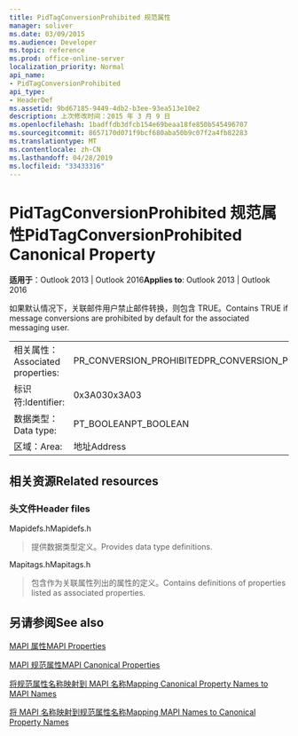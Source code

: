 ```yaml
---
title: PidTagConversionProhibited 规范属性
manager: soliver
ms.date: 03/09/2015
ms.audience: Developer
ms.topic: reference
ms.prod: office-online-server
localization_priority: Normal
api_name:
- PidTagConversionProhibited
api_type:
- HeaderDef
ms.assetid: 9bd67185-9449-4db2-b3ee-93ea513e10e2
description: 上次修改时间：2015 年 3 月 9 日
ms.openlocfilehash: 1badffdb3dfcb154e69beaa18fe850b545496707
ms.sourcegitcommit: 8657170d071f9bcf680aba50b9c07f2a4fb82283
ms.translationtype: MT
ms.contentlocale: zh-CN
ms.lasthandoff: 04/28/2019
ms.locfileid: "33433316"
---
```

# <a name="pidtagconversionprohibited-canonical-property"></a><span data-ttu-id="12d0a-103">PidTagConversionProhibited 规范属性</span><span class="sxs-lookup"><span data-stu-id="12d0a-103">PidTagConversionProhibited Canonical Property</span></span>

  
  
<span data-ttu-id="12d0a-104">**适用于**：Outlook 2013 | Outlook 2016</span><span class="sxs-lookup"><span data-stu-id="12d0a-104">**Applies to**: Outlook 2013 | Outlook 2016</span></span> 
  
<span data-ttu-id="12d0a-105">如果默认情况下，关联邮件用户禁止邮件转换，则包含 TRUE。</span><span class="sxs-lookup"><span data-stu-id="12d0a-105">Contains TRUE if message conversions are prohibited by default for the associated messaging user.</span></span>
  
|||
|:-----|:-----|
|<span data-ttu-id="12d0a-106">相关属性：</span><span class="sxs-lookup"><span data-stu-id="12d0a-106">Associated properties:</span></span>  <br/> |<span data-ttu-id="12d0a-107">PR_CONVERSION_PROHIBITED</span><span class="sxs-lookup"><span data-stu-id="12d0a-107">PR_CONVERSION_PROHIBITED</span></span>  <br/> |
|<span data-ttu-id="12d0a-108">标识符:</span><span class="sxs-lookup"><span data-stu-id="12d0a-108">Identifier:</span></span>  <br/> |<span data-ttu-id="12d0a-109">0x3A03</span><span class="sxs-lookup"><span data-stu-id="12d0a-109">0x3A03</span></span>  <br/> |
|<span data-ttu-id="12d0a-110">数据类型：</span><span class="sxs-lookup"><span data-stu-id="12d0a-110">Data type:</span></span>  <br/> |<span data-ttu-id="12d0a-111">PT_BOOLEAN</span><span class="sxs-lookup"><span data-stu-id="12d0a-111">PT_BOOLEAN</span></span>  <br/> |
|<span data-ttu-id="12d0a-112">区域：</span><span class="sxs-lookup"><span data-stu-id="12d0a-112">Area:</span></span>  <br/> |<span data-ttu-id="12d0a-113">地址</span><span class="sxs-lookup"><span data-stu-id="12d0a-113">Address</span></span>  <br/> |
   
## <a name="related-resources"></a><span data-ttu-id="12d0a-114">相关资源</span><span class="sxs-lookup"><span data-stu-id="12d0a-114">Related resources</span></span>

### <a name="header-files"></a><span data-ttu-id="12d0a-115">头文件</span><span class="sxs-lookup"><span data-stu-id="12d0a-115">Header files</span></span>

<span data-ttu-id="12d0a-116">Mapidefs.h</span><span class="sxs-lookup"><span data-stu-id="12d0a-116">Mapidefs.h</span></span>
  
> <span data-ttu-id="12d0a-117">提供数据类型定义。</span><span class="sxs-lookup"><span data-stu-id="12d0a-117">Provides data type definitions.</span></span>
    
<span data-ttu-id="12d0a-118">Mapitags.h</span><span class="sxs-lookup"><span data-stu-id="12d0a-118">Mapitags.h</span></span>
  
> <span data-ttu-id="12d0a-119">包含作为关联属性列出的属性的定义。</span><span class="sxs-lookup"><span data-stu-id="12d0a-119">Contains definitions of properties listed as associated properties.</span></span>
    
## <a name="see-also"></a><span data-ttu-id="12d0a-120">另请参阅</span><span class="sxs-lookup"><span data-stu-id="12d0a-120">See also</span></span>



[<span data-ttu-id="12d0a-121">MAPI 属性</span><span class="sxs-lookup"><span data-stu-id="12d0a-121">MAPI Properties</span></span>](mapi-properties.md)
  
[<span data-ttu-id="12d0a-122">MAPI 规范属性</span><span class="sxs-lookup"><span data-stu-id="12d0a-122">MAPI Canonical Properties</span></span>](mapi-canonical-properties.md)
  
[<span data-ttu-id="12d0a-123">将规范属性名称映射到 MAPI 名称</span><span class="sxs-lookup"><span data-stu-id="12d0a-123">Mapping Canonical Property Names to MAPI Names</span></span>](mapping-canonical-property-names-to-mapi-names.md)
  
[<span data-ttu-id="12d0a-124">将 MAPI 名称映射到规范属性名称</span><span class="sxs-lookup"><span data-stu-id="12d0a-124">Mapping MAPI Names to Canonical Property Names</span></span>](mapping-mapi-names-to-canonical-property-names.md)

